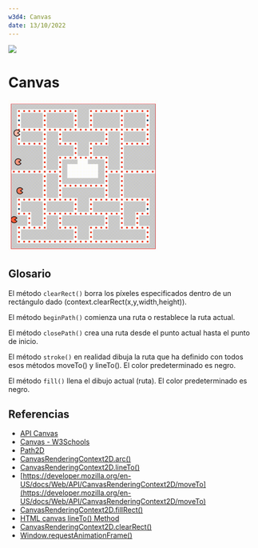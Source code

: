 ```yaml
---
w3d4: Canvas
date: 13/10/2022
---
```


![](https://brand.corecode.school/logos/logo_core_wide.svg)

# Canvas

<img src="./img/map.gif" alt="map" width="300"/>

## Glosario

El método `clearRect()` borra los píxeles especificados dentro de un rectángulo dado (context.clearRect(x,y,width,height)).

El método `beginPath()` comienza una ruta o restablece la ruta actual.

El método `closePath()` crea una ruta desde el punto actual hasta el punto de inicio.

El método `stroke()` en realidad dibuja la ruta que ha definido con todos esos métodos moveTo() y lineTo(). El color predeterminado es negro.

El método `fill()` llena el dibujo actual (ruta). El color predeterminado es negro.

## Referencias

-   [API Canvas](https://developer.mozilla.org/es/docs/Web/API/Canvas_API)
-   [Canvas - W3Schools](https://www.w3schools.com/tags/ref_canvas.asp)
-   [Path2D](https://developer.mozilla.org/en-US/docs/Web/API/Path2D)
-   [CanvasRenderingContext2D.arc()](https://developer.mozilla.org/en-US/docs/Web/API/CanvasRenderingContext2D/arc)
-   [CanvasRenderingContext2D.lineTo()](https://developer.mozilla.org/en-US/docs/Web/API/CanvasRenderingContext2D/lineTo)
-   [https://developer.mozilla.org/en-US/docs/Web/API/CanvasRenderingContext2D/moveTo](https://developer.mozilla.org/en-US/docs/Web/API/CanvasRenderingContext2D/moveTo)
-   [CanvasRenderingContext2D.fillRect()](https://developer.mozilla.org/es/docs/Web/API/CanvasRenderingContext2D/fillRect)
-   [HTML canvas lineTo() Method](https://www.w3schools.com/tags/canvas_lineto.asp)
-   [CanvasRenderingContext2D.clearRect()](https://developer.mozilla.org/en-US/docs/Web/API/CanvasRenderingContext2D/clearRect)
-   [Window.requestAnimationFrame()](https://developer.mozilla.org/es/docs/Web/API/Window/requestAnimationFrame)
